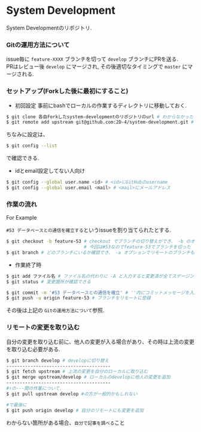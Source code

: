 # System Development
System Developmentのリポジトリ.

### Gitの運用方法について

issue毎に `feature-XXXX` ブランチを切って `develop` ブランチにPRを送る.  
PRはレビュー後 `develop` にマージされ, その後適切なタイミングで `master` にマージされる.

### セットアップ(Forkした後に最初にすること)

- 初回設定
事前にbashでローカルの作業するディレクトリに移動しておく.

```bash
$ git clone 各自Forkしたsystem-developmentのリポジトリのurl # わからなかったらgit cloneで調べて
$ git remote add upstream git@github.com:2D-4/system-development.git # 上流のリポジトリを登録
```
ちなみに設定は、
```bash
$ git config --list
```
で確認できる.

- idとemail設定してない人向け

```bash
$ git config --global user.name <id> # <id>にGitHubのusername
$ git config --global user.email <mail> # <mail>にメールアドレス
```

### 作業の流れ

For Example

`#53 データベースとの通信を確立する`というissueを割り当てられたとする.

```bash
$ git checkout -b feature-53 # checkout でブランチの切り替えができ、 -b のオプションでブランチの作成も同時にできる
                             # 今回は#53なのでfeature-53でブランチを切った
$ git branch # どのブランチにいるか確認でき、 -a オプションでリモートのブランチも確認できる
```

- 作業終了時

```bash
$ git add ファイル名 # ファイル名の代わりに -A と入力すると変更済が全てステージングされる
$ git status # 変更箇所が確認できる

$ git commit -m '#53 データベースとの通信を確立' # ''内にコミットメッセージを入力
$ git push -u origin feature-53 # ブランチをリモートに登録
```

その後は上記の `Gitの運用方法について`参照.

### リモートの変更を取り込む

自分の変更を取り込む前に、他人の変更が入る場合があり、その時は上流の変更を取り込む必要がある.

```bash
$ git branch develop # developに切り替え
---------------------------------------
$ git fetch upstream # 上流の変更を自分のローカルに取り込む
$ git merge upstream/develop # ローカルのdevelopに他人の変更を追加
---------------------------------------
#↑の---間の作業について.
$ git pull upstream develop #の方が一般的かもしれない

#で最後に
$ git push origin develop # 自分のリモートにも変更を追加
```

わからない箇所がある場合、`自分で記事を調べる`こと
